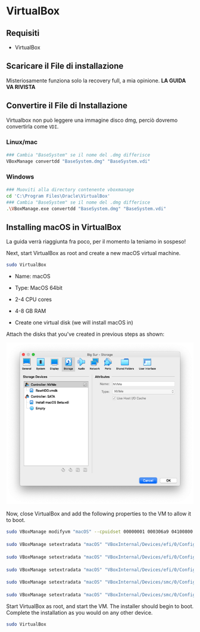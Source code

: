 # VirtualBox

## Requisiti

* VirtualBox

## Scaricare il File di installazione

Misteriosamente funziona solo la recovery full, a mia opinione. **LA GUIDA VA RIVISTA**

## Convertire il File di Installazione

Virtualbox non può leggere una immagine disco dmg, perciò dovremo convertirla come `VDI`.

### Linux/mac
```bash
### Cambia "BaseSystem" se il nome del .dmg differisce
VBoxManage convertdd "BaseSystem.dmg" "BaseSystem.vdi"
```

### Windows
```bash
### Muoviti alla directory contenente vboxmanage
cd 'C:\Program Files\Oracle\VirtualBox'
### Cambia "BaseSystem" se il nome del .dmg differisce
.\VBoxManage.exe convertdd "BaseSystem.dmg" "BaseSystem.vdi"
```

## Installing macOS in VirtualBox

La guida verrà riaggiunta fra poco, per il momento la teniamo in sospeso!

Next, start VirtualBox as root and create a new macOS virtual machine.

```bash
sudo VirtualBox
```

* Name: macOS
* Type: MacOS 64bit

* 2-4 CPU cores
* 4-8 GB RAM
* Create one virtual disk (we will install macOS in)

Attach the disks that you've created in previous steps as shown:

![](../images/extras/virtualbox/vbox-storage.png)

Now, close VirtualBox and add the following properties to the VM to allow it to boot.

```bash
sudo VBoxManage modifyvm "macOS" --cpuidset 00000001 000306a9 04100800 7fbae3ff bfebfbff

sudo VBoxManage setextradata "macOS" "VBoxInternal/Devices/efi/0/Config/DmiSystemProduct" "iMacPro1,1"

sudo VBoxManage setextradata "macOS" "VBoxInternal/Devices/efi/0/Config/DmiSystemVersion" "1.0"

sudo VBoxManage setextradata "macOS" "VBoxInternal/Devices/efi/0/Config/DmiBoardProduct" "Mac-7BA5B2D9E42DDD94"

sudo VBoxManage setextradata "macOS" "VBoxInternal/Devices/smc/0/Config/DeviceKey" "ourhardworkbythesewordsguardedpleasedontsteal(c)AppleComputerInc"

sudo VBoxManage setextradata "macOS" "VBoxInternal/Devices/smc/0/Config/GetKeyFromRealSMC" 1
```

Start VirtualBox as root, and start the VM. The installer should begin to boot. Complete the installation as you would on any other device.

```bash
sudo VirtualBox
```
